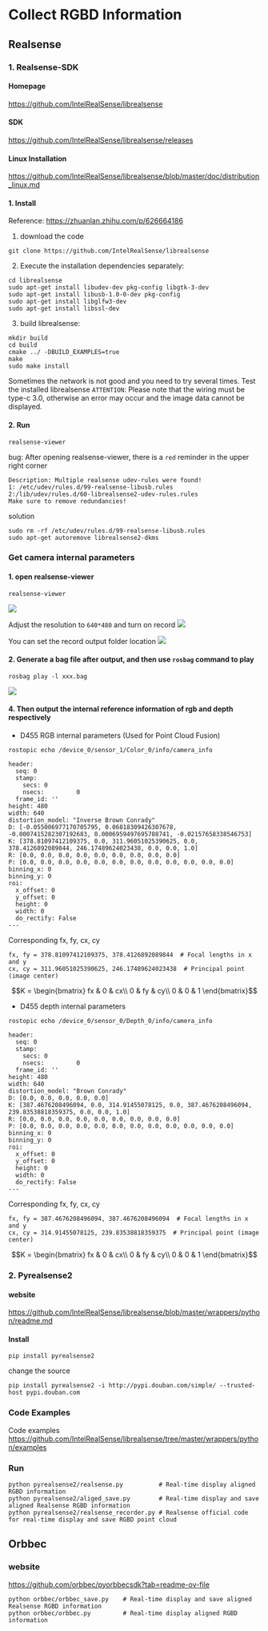 # Collect RGBD Information
## Realsense
### 1. Realsense-SDK
#### Homepage
https://github.com/IntelRealSense/librealsense

#### SDK
https://github.com/IntelRealSense/librealsense/releases

#### Linux Installation
https://github.com/IntelRealSense/librealsense/blob/master/doc/distribution_linux.md
#### 1. Install
Reference: https://zhuanlan.zhihu.com/p/626664186
1. download the code
```
git clone https://github.com/IntelRealSense/librealsense
```
2. Execute the installation dependencies separately:
```
cd librealsense
sudo apt-get install libudev-dev pkg-config libgtk-3-dev
sudo apt-get install libusb-1.0-0-dev pkg-config
sudo apt-get install libglfw3-dev
sudo apt-get install libssl-dev
```
3. build librealsense:
```
mkdir build
cd build
cmake ../ -DBUILD_EXAMPLES=true
make
sudo make install 
```
Sometimes the network is not good and you need to try several times. Test the installed librealsense
``ATTENTION``: Please note that the wiring must be type-c 3.0, otherwise an error may occur and the image data cannot be displayed.
#### 2. Run
```
realsense-viewer
```
bug: After opening realsense-viewer, there is a ``red`` reminder in the upper right corner
```
Description: Multiple realsense udev-rules were found!
1: /etc/udev/rules.d/99-realsense-libusb.rules
2:/lib/udev/rules.d/60-librealsense2-udev-rules.rules
Make sure to remove redundancies!
```
solution
```
sudo rm -rf /etc/udev/rules.d/99-realsense-libusb.rules
sudo apt-get autoremove librealsense2-dkms
```
### Get camera internal parameters
#### 1. open realsense-viewer
```
realsense-viewer
```
<img src="img/1.png">

Adjust the resolution to ``640*480`` and turn on record
<img src="img/2.png">

You can set the record output folder location
<img src="img/3.png">

#### 2. Generate a bag file after output, and then use ``rosbag`` command to play
```
rosbag play -l xxx.bag
```
<img src="img/4.png">

#### 4. Then output the internal reference information of rgb and depth respectively
+ D455 RGB internal parameters (Used for Point Cloud Fusion)
```
rostopic echo /device_0/sensor_1/Color_0/info/camera_info
```
```
header: 
  seq: 0
  stamp: 
    secs: 0
    nsecs:         0
  frame_id: ''
height: 480
width: 640
distortion_model: "Inverse Brown Conrady"
D: [-0.055006977170705795, 0.06818309426307678, -0.0007415282307192683, 0.0006959497695788741, -0.02157658338546753]
K: [378.81097412109375, 0.0, 311.96051025390625, 0.0, 378.4126892089844, 246.17489624023438, 0.0, 0.0, 1.0]
R: [0.0, 0.0, 0.0, 0.0, 0.0, 0.0, 0.0, 0.0, 0.0]
P: [0.0, 0.0, 0.0, 0.0, 0.0, 0.0, 0.0, 0.0, 0.0, 0.0, 0.0, 0.0]
binning_x: 0
binning_y: 0
roi: 
  x_offset: 0
  y_offset: 0
  height: 0
  width: 0
  do_rectify: False
---
```
Corresponding fx, fy, cx, cy
```
fx, fy = 378.81097412109375, 378.4126892089844  # Focal lengths in x and y
cx, cy = 311.96051025390625, 246.17489624023438  # Principal point (image center)
```
$$K = \begin{bmatrix} 
fx & 0 & cx\\ 
0 & fy & cy\\
0 & 0 & 1
\end{bmatrix}$$
+ D455 depth internal parameters
```
rostopic echo /device_0/sensor_0/Depth_0/info/camera_info
```
```
header: 
  seq: 0
  stamp: 
    secs: 0
    nsecs:         0
  frame_id: ''
height: 480
width: 640
distortion_model: "Brown Conrady"
D: [0.0, 0.0, 0.0, 0.0, 0.0]
K: [387.4676208496094, 0.0, 314.91455078125, 0.0, 387.4676208496094, 239.83538818359375, 0.0, 0.0, 1.0]
R: [0.0, 0.0, 0.0, 0.0, 0.0, 0.0, 0.0, 0.0, 0.0]
P: [0.0, 0.0, 0.0, 0.0, 0.0, 0.0, 0.0, 0.0, 0.0, 0.0, 0.0, 0.0]
binning_x: 0
binning_y: 0
roi: 
  x_offset: 0
  y_offset: 0
  height: 0
  width: 0
  do_rectify: False
---
```
Corresponding fx, fy, cx, cy
```
fx, fy = 387.4676208496094, 387.4676208496094  # Focal lengths in x and y
cx, cy = 314.91455078125, 239.83538818359375  # Principal point (image center)
```
$$K = \begin{bmatrix} 
fx & 0 & cx\\ 
0 & fy & cy\\
0 & 0 & 1
\end{bmatrix}$$

### 2. Pyrealsense2
#### website
https://github.com/IntelRealSense/librealsense/blob/master/wrappers/python/readme.md


#### Install
```
pip install pyrealsense2
```
change the source 
```
pip install pyrealsense2 -i http://pypi.douban.com/simple/ --trusted-host pypi.douban.com
```
### Code Examples
Code examples
https://github.com/IntelRealSense/librealsense/tree/master/wrappers/python/examples
### Run
```
python pyrealsense2/realsense.py          # Real-time display aligned RGBD information
python pyrealsense2/aliged_save.py        # Real-time display and save aligned Realsense RGBD information
python pyrealsense2/realsense_recorder.py # Realsense official code for real-time display and save RGBD point cloud
```

## Orbbec
### website
https://github.com/orbbec/pyorbbecsdk?tab=readme-ov-file

```
python orbbec/orbbec_save.py    # Real-time display and save aligned Realsense RGBD information
python orbbec/orbbec.py         # Real-time display aligned RGBD information
```

